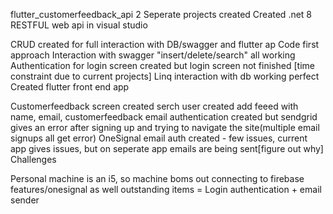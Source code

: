 flutter_customerfeedback_api
2 Seperate projects created
Created .net 8 RESTFUL web api in visual studio

CRUD created for full interaction with DB/swagger and flutter ap
Code first approach
Interaction with swagger "insert/delete/search" all working
Authentication for login screen created but login screen not finished [time constraint due to current projects]
Linq interaction with db working perfect
Created flutter front end app

Customerfeedback screen created
serch user created
add feeed with name, email, customerfeedback
email authentication created but sendgrid gives an error after signing up and trying to navigate the site(multiple email signups all get error)
OneSignal email auth created - few issues, current app gives issues, but on seperate app emails are being sent[figure out why]
Challenges

Personal machine is an i5, so machine boms out connecting to firebase features/onesignal as well
outstanding items = Login authentication + email sender
